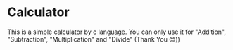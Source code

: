 # Calculator
This is a simple calculator by c language. You can only use it for "Addition", "Subtraction", "Multiplication" and "Divide"  (Thank You 😊))
